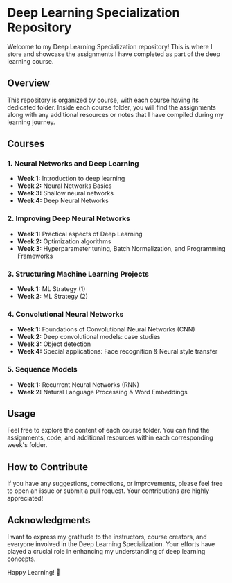 # Deep Learning Specialization Repository

Welcome to my Deep Learning Specialization repository! This is where I store and showcase the assignments I have completed as part of the deep learning course.

## Overview

This repository is organized by course, with each course having its dedicated folder. Inside each course folder, you will find the assignments along with any additional resources or notes that I have compiled during my learning journey.

## Courses

### 1. Neural Networks and Deep Learning

- **Week 1:** Introduction to deep learning
- **Week 2:** Neural Networks Basics
- **Week 3:** Shallow neural networks
- **Week 4:** Deep Neural Networks

### 2. Improving Deep Neural Networks

- **Week 1:** Practical aspects of Deep Learning
- **Week 2:** Optimization algorithms
- **Week 3:** Hyperparameter tuning, Batch Normalization, and Programming Frameworks

### 3. Structuring Machine Learning Projects

- **Week 1:** ML Strategy (1)
- **Week 2:** ML Strategy (2)

### 4. Convolutional Neural Networks

- **Week 1:** Foundations of Convolutional Neural Networks (CNN)
- **Week 2:** Deep convolutional models: case studies
- **Week 3:** Object detection
- **Week 4:** Special applications: Face recognition & Neural style transfer

### 5. Sequence Models

- **Week 1:** Recurrent Neural Networks (RNN)
- **Week 2:** Natural Language Processing & Word Embeddings

## Usage

Feel free to explore the content of each course folder. You can find the assignments, code, and additional resources within each corresponding week's folder.

## How to Contribute

If you have any suggestions, corrections, or improvements, please feel free to open an issue or submit a pull request. Your contributions are highly appreciated!

## Acknowledgments

I want to express my gratitude to the instructors, course creators, and everyone involved in the Deep Learning Specialization. Your efforts have played a crucial role in enhancing my understanding of deep learning concepts.

Happy Learning! 🚀
